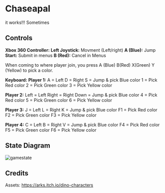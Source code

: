 # Chaseapal
it works!!! Sometimes

## Controls
**Xbox 360 Controller:**
**Left Joystick:** Movment (Left/right)
**A (Blue):** Jump
**Start:** Submit in menus
**B (Red):** Cancel in Menus

When coming to where player join, you press A (Blue) B(Red) X(Green) Y (Yellow) to pick a color.

**Keyboard:**
**Player 1:**
A = Left
D = Right
S = Jump & pick Blue color
1 = Pick Red color
2 = Pick Green color
3 = Pick Yellow color

**Player 2:**
Left = Left
Right = Right
Down = Jump & pick Blue color
4 = Pick Red color
5 = Pick Green color
6 = Pick Yellow color

**Player 3:**
J = Left
L = Right
K = Jump & pick Blue color
F1 = Pick Red color
F2 = Pick Green color
F3 = Pick Yellow color

**Player 4:**
C = Left
B = Right
V = Jump & pick Blue color
F4 = Pick Red color
F5 = Pick Green color
F6 = Pick Yellow color

## State Diagram
![gamestate](https://user-images.githubusercontent.com/16019589/47988430-7a118780-e0e2-11e8-8e4c-23cc16c86dd9.png)

## Credits
Assets: https://arks.itch.io/dino-characters
